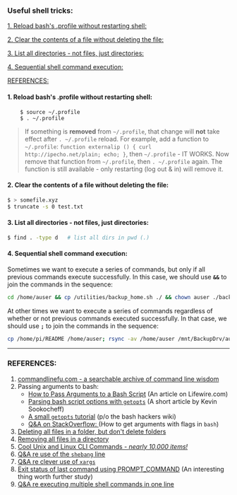 ### Useful shell tricks:

[1. Reload bash's .profile without restarting shell:](#1-reload-bash-s-profile-without-restarting-shell-)

[2. Clear the contents of a file without deleting the file:](#2-clear-the-contents-of-a-file-without-deleting-the-file-)

[3. List all directories - not files, just directories:](#3-list-all-directories---not-files--just-directories-)

[4. Sequential shell command execution:](#4-sequential-shell-command-execution-)

[REFERENCES:](#references-)

#### 1. Reload bash's .profile without restarting shell:


```
    $ source ~/.profile
    $ . ~/.profile
```

>  If something is **removed** from `~/.profile`, that change will **not** take effect after `. ~/.profile` reload. For example, add a function to `~/.profile`: `function externalip () { curl http://ipecho.net/plain; echo; }`, then `~/.profile` - IT WORKS. Now remove that function from `~/.profile`, then `. ~/.profile` again. The function is still available - only restarting (log out & in) will remove it. 

#### 2. Clear the contents of a file without deleting the file:

```bash
$ > somefile.xyz
$ truncate -s 0 test.txt
```

#### 3. List all directories - not files, just directories:

```bash
$ find . -type d   # list all dirs in pwd (.)
```

#### 4. Sequential shell command execution: 
Sometimes we want to execute a series of commands, but only if all previous commands execute successfully. In this case, we should use **`&&`** to join the commands in the sequence: 

```bash
cd /home/auser && cp /utilities/backup_home.sh ./ && chown auser ./backup_home.sh
```
At other times we want to execute a series of commands regardless of whether or not previous commands executed successfully. In that case, we should use **`;`** to join the commands in the sequence:

```bash
cp /home/pi/README /home/auser; rsync -av /home/auser /mnt/BackupDrv/auser_backup/
```






<hr>

### REFERENCES:

1. [commandlinefu.com - a searchable archive of command line wisdom](https://www.commandlinefu.com/commands/browse) 
2. Passing arguments to bash:
   - [How to Pass Arguments to a Bash Script](https://www.lifewire.com/pass-arguments-to-bash-script-2200571) (An article on Lifewire.com) 
   - [Parsing bash script options with `getopts`](https://sookocheff.com/post/bash/parsing-bash-script-arguments-with-shopts/) (A short article by Kevin Sookocheff) 
   - [A small `getopts` tutorial](https://wiki.bash-hackers.org/howto/getopts_tutorial) (p/o the bash hackers wiki) 
   - [Q&A on StackOverflow: ](https://stackoverflow.com/questions/7069682/how-to-get-arguments-with-flags-in-bash) (How to get arguments with flags in `bash`)
3. [Deleting all files in a folder, but don't delete folders](https://superuser.com/questions/52520/delete-all-files-in-a-folder-without-deleting-directories-os-x) 
4. [Removing all files in a directory](https://unix.stackexchange.com/questions/12593/how-to-remove-all-the-files-in-a-directory) 
5. [Cool Unix and Linux CLI Commands - *nearly 10,000 items!*](https://www.scribd.com/doc/232825009/Cool-Unix-CLI) 
6. [Q&A re use of the `shebang` line](https://unix.stackexchange.com/questions/517370/shebang-or-not-shebang) 
7. [Q&A re clever use of `xargs` ](https://unix.stackexchange.com/questions/518186/usage-of-touch-with-pipeline)  
8. [Exit status of last command using PROMPT_COMMAND](https://unix.stackexchange.com/questions/519680/exit-status-of-last-command-using-prompt-command) (An interesting thing worth further study) 
9. [Q&A re executing multiple shell commands in one line](https://stackoverflow.com/questions/13077241/execute-combine-multiple-linux-commands-in-one-line) 